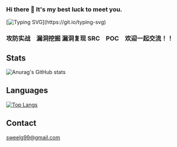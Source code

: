### Hi there 👋 It's my best luck to meet you.

[![Typing SVG](https://readme-typing-svg.demolab.com?font=Fira+Code&size=30&pause=2000&color=90F783&vCenter=true&width=1000&height=60&lines=I+don+not+konw+where+to+go%2Cbut+I+have+been+on+the+road.)](https://git.io/typing-svg)

### 攻防实战　漏洞挖掘 漏洞复现 SRC　POC　欢迎一起交流！！


## Stats
![Anurag's GitHub stats](https://github-readme-stats.vercel.app/api?username=Sweelg&show_icons=true&theme=radical)


## Languages
[![Top Langs](https://github-readme-stats.vercel.app/api/top-langs/?username=Sweelg)](https://github.com/anuraghazra/github-readme-stats)


## Contact
sweelg99@gmail.com
